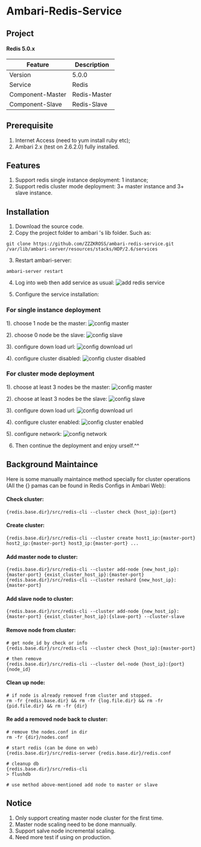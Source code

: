 # Ambari-Redis-Service

## Project
#### Redis 5.0.x
|  Feature   |  Description       |
| -----------| -----------------|
| Version | 5.0.0 |
| Service | Redis |
| Component-Master | Redis-Master |
| Component-Slave | Redis-Slave  |



## Prerequisite
1. Internet Access (need to yum install ruby etc); 
2. Ambari 2.x (test on 2.6.2.0) fully installed.


## Features
1. Support redis single instance deployment: 1 instance; 
2. Support redis cluster mode deployment: 3+ master instance and 3+ slave instance.



## Installation
1. Download the source code.
2. Copy the project folder to ambari 's lib folder. Such as:
```
git clone https://github.com/ZZZKROSS/ambari-redis-service.git /var/lib/ambari-server/resources/stacks/HDP/2.6/services
```
3. Restart ambari-server:
```
ambari-server restart
```
4. Log into web then add service as usual:
![add redis service](/doc/redis-ambari-1.png)

5. Configure the service installation:
### For single instance deployment
1). choose 1 node be the master:
![config master](/doc/redis-ambari-2.png)

2). choose 0 node be the slave:
![config slave](/doc/redis-ambari-3.png)

3). configure down load url:
![config download url](/doc/redis-ambari-4.png)

4). configure cluster disabled:
![config cluster disabled](/doc/redis-ambari-5.png)

### For cluster mode deployment
1). choose at least 3 nodes be the master:
![config master](/doc/redis-ambari-7.png)

2). choose at least 3 nodes be the slave:
![config slave](/doc/redis-ambari-8.png)

3). configure down load url:
![config download url](/doc/redis-ambari-4.png)

4). configure cluster enabled:
![config cluster enabled](/doc/redis-ambari-9.png)

5). configure network:
![config network](/doc/redis-ambari-6.png)

6. Then continue the deployment and enjoy urself.^^


## Background Maintaince

Here is some manually maintaince method specially for cluster operations (All the {} pamas can be found in Redis Configs in Ambari Web):

#### Check cluster: 
```
{redis.base.dir}/src/redis-cli --cluster check {host_ip}:{port}
```

#### Create cluster: 
```
{redis.base.dir}/src/redis-cli --cluster create host1_ip:{master-port} host2_ip:{master-port} host3_ip:{master-port} ...
```

#### Add master node to cluster: 
```
{redis.base.dir}/src/redis-cli --cluster add-node {new_host_ip}:{master-port} {exist_cluster_host_ip}:{master-port}
{redis.base.dir}/src/redis-cli --cluster reshard {new_host_ip}:{master-port}
```

#### Add slave node to cluster: 
```
{redis.base.dir}/src/redis-cli --cluster add-node {new_host_ip}:{master-port} {exist_cluster_host_ip}:{slave-port} --cluster-slave
```

#### Remove node from cluster: 
```
# get node_id by check or info 
{redis.base.dir}/src/redis-cli --cluster check {host_ip}:{master-port}

# then remove
{redis.base.dir}/src/redis-cli --cluster del-node {host_ip}:{port} {node_id}
```

#### Clean up node: 
```
# if node is already removed from cluster and stopped.
rm -fr {redis.base.dir} && rm -fr {log.file.dir} && rm -fr {pid.file.dir} && rm -fr {dir}
```

#### Re add a removed node back to cluster: 
```
# remove the nodes.conf in dir
rm -fr {dir}/nodes.conf

# start redis (can be done on web)
{redis.base.dir}/src/redis-server {redis.base.dir}/redis.conf

# cleanup db
{redis.base.dir}/src/redis-cli
> flushdb

# use method above-mentioned add node to master or slave
```


## Notice
1. Only support creating master node cluster for the first time.
2. Master node scaling need to be done mannually.
3. Support salve node incremental scaling.
4. Need more test if using on production.

